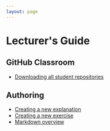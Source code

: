 ```yaml
---
layout: page
---
```


# Lecturer's Guide

## GitHub Classroom

* [Downloading all student repositories](download-student-repos.md)

## Authoring

* [Creating a new explanation](explanation.md)
* [Creating a new exercise](exercise.md)
* [Markdown overview](markdown.md)
